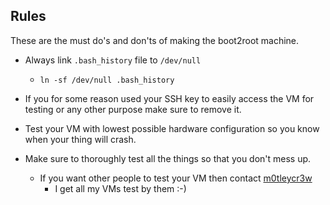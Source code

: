## Rules

These are the must do's and don'ts of making the boot2root machine.

* Always link `.bash_history` file to `/dev/null`
    - `ln -sf /dev/null .bash_history`

* If you for some reason used your SSH key to easily access the VM for testing or any other purpose make sure to remove it.

* Test your VM with lowest possible hardware configuration so you know when your thing will crash.

* Make sure to thoroughly test all the things so that you don't mess up.
    - If you want other people to test your VM then contact [m0tleycr3w](https://m0tleycr3w.github.io/)
        + I get all my VMs test by them :-)
